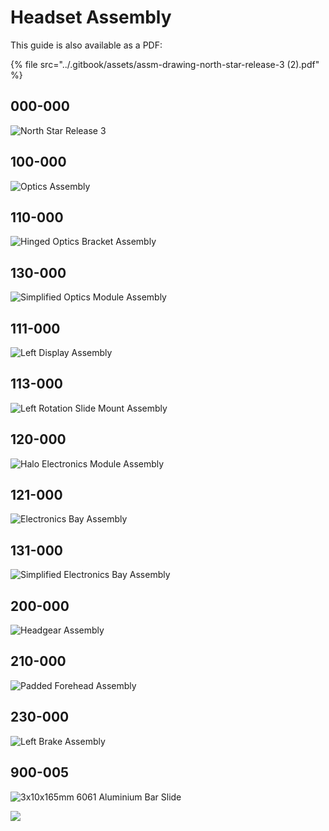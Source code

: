# Headset Assembly

This guide is also available as a PDF:

{% file src="../.gitbook/assets/assm-drawing-north-star-release-3 \(2\).pdf" %}



## 000-000

![North Star Release 3](../.gitbook/assets/assm-drawing-north-star-release-3-01.png)

## 100-000

![Optics Assembly](../.gitbook/assets/assm-drawing-north-star-release-3-02.png)

## 110-000

![Hinged Optics Bracket Assembly](../.gitbook/assets/assm-drawing-north-star-release-3-03.png)

## 130-000

![Simplified Optics Module Assembly](../.gitbook/assets/assm-drawing-north-star-release-3-04.png)

## 111-000

![Left Display Assembly](../.gitbook/assets/assm-drawing-north-star-release-3-05.png)

## 113-000

![Left Rotation Slide Mount Assembly](../.gitbook/assets/assm-drawing-north-star-release-3-06.png)

## 120-000

![Halo Electronics Module Assembly](../.gitbook/assets/assm-drawing-north-star-release-3-07.png)

## 121-000

![Electronics Bay Assembly](../.gitbook/assets/assm-drawing-north-star-release-3-08.png)

## 131-000

![Simplified Electronics Bay Assembly](../.gitbook/assets/assm-drawing-north-star-release-3-09.png)

## 200-000

![Headgear Assembly](../.gitbook/assets/assm-drawing-north-star-release-3-10.png)

## 210-000

![Padded Forehead Assembly](../.gitbook/assets/assm-drawing-north-star-release-3-11.png)

## 230-000

![Left Brake Assembly](../.gitbook/assets/assm-drawing-north-star-release-3-12.png)

## 900-005

![3x10x165mm 6061 Aluminium Bar Slide](../.gitbook/assets/assm-drawing-north-star-release-3-13.png)

![](../.gitbook/assets/assm-drawing-north-star-release-3-14.png)

